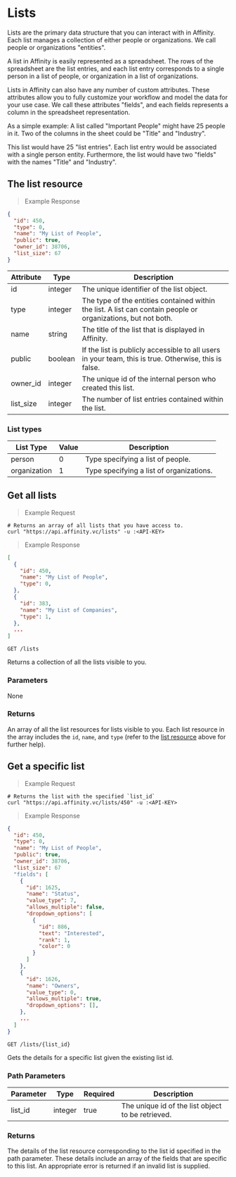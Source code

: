 # Lists
Lists are the primary data structure that you can interact with in Affinity. Each list
manages a collection of either people or organizations. We call people or organizations
"entities".

A list in Affinity is easily represented as a spreadsheet. The rows of the spreadsheet
are the list entries, and each list entry corresponds to a single person in a list of
people, or organization in a list of organizations.

Lists in Affinity can also have any number of custom attributes. These attributes allow
you to fully customize your workflow and model the data for your use case. We call these
attributes "fields", and each fields represents a column in the
spreadsheet representation.

As a simple example:
A list called "Important People" might have 25 people in it. Two of the columns in the
sheet could be "Title" and "Industry".

This list would have 25 "list entries". Each list entry would be associated with a single
person entity. Furthermore, the list would have two "fields" with the names
"Title" and "Industry".

## The list resource

> Example Response

```json
{
  "id": 450,
  "type": 0,
  "name": "My List of People",
  "public": true,
  "owner_id": 38706,
  "list_size": 67
}
```

Attribute | Type | Description
--------- | ------- | -----------
id | integer | The unique identifier of the list object.
type | integer | The type of the entities contained within the list. A list can contain people or organizations, but not both.
name | string | The title of the list that is displayed in Affinity.
public | boolean | If the list is publicly accessible to all users in your team, this is true. Otherwise, this is false.
owner_id | integer | The unique id of the internal person who created this list.
list_size | integer | The number of list entries contained within the list.

### List types

List Type | Value | Description
--------- | ------- | -----------
person | 0 | Type specifying a list of people.
organization | 1 | Type specifying a list of organizations.

## Get all lists

> Example Request

```shell
# Returns an array of all lists that you have access to.
curl "https://api.affinity.vc/lists" -u :<API-KEY>
```

> Example Response

```json
[
  {
    "id": 450,
    "name": "My List of People",
    "type": 0,
  },
  {
    "id": 383,
    "name": "My List of Companies",
    "type": 1,
  },
  ...
]
```

`GET /lists`

Returns a collection of all the lists visible to you.

### Parameters
None

### Returns
An array of all the list resources for lists visible to you. Each list resource in the
array includes the `id`, `name`, and `type` (refer to the
[list resource](#the-list-resource) above for further help).

## Get a specific list

> Example Request

```shell
# Returns the list with the specified `list_id`
curl "https://api.affinity.vc/lists/450" -u :<API-KEY>
```

> Example Response

```json
{
  "id": 450,
  "type": 0,
  "name": "My List of People",
  "public": true,
  "owner_id": 38706,
  "list_size": 67
  "fields": [
    {
      "id": 1625,
      "name": "Status",
      "value_type": 7,
      "allows_multiple": false,
      "dropdown_options": [
        {
          "id": 886,
          "text": "Interested",
          "rank": 1,
          "color": 0
        }
      ]
    },
    {
      "id": 1626,
      "name": "Owners",
      "value_type": 0,
      "allows_multiple": true,
      "dropdown_options": [],
    },
    ...
  ]
}
```

`GET /lists/{list_id}`

Gets the details for a specific list given the existing list id.

### Path Parameters

Parameter | Type | Required | Description
--------- | ------- | ---------- | -----------
list_id | integer | true | The unique id of the list object to be retrieved.

### Returns
The details of the list resource corresponding to the list id specified in the path
parameter. These details include an array of the fields that are specific
to this list. An appropriate error is returned if an invalid list is supplied.
